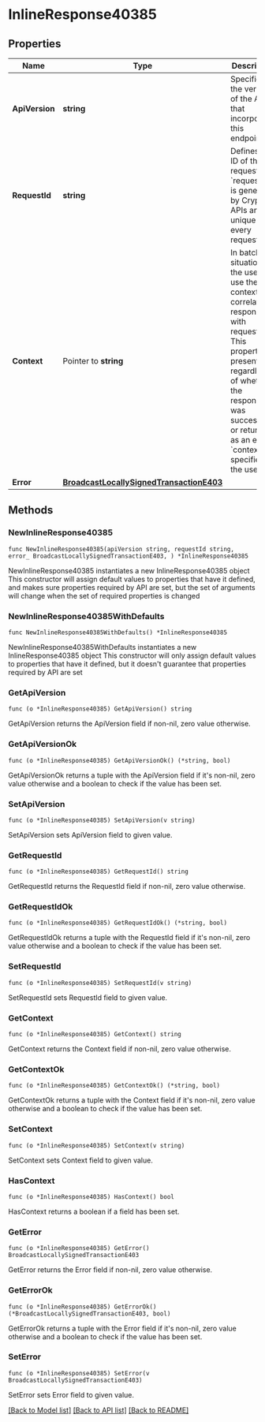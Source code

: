 # InlineResponse40385

## Properties

Name | Type | Description | Notes
------------ | ------------- | ------------- | -------------
**ApiVersion** | **string** | Specifies the version of the API that incorporates this endpoint. | 
**RequestId** | **string** | Defines the ID of the request. The &#x60;requestId&#x60; is generated by Crypto APIs and it&#39;s unique for every request. | 
**Context** | Pointer to **string** | In batch situations the user can use the context to correlate responses with requests. This property is present regardless of whether the response was successful or returned as an error. &#x60;context&#x60; is specified by the user. | [optional] 
**Error** | [**BroadcastLocallySignedTransactionE403**](BroadcastLocallySignedTransactionE403.md) |  | 

## Methods

### NewInlineResponse40385

`func NewInlineResponse40385(apiVersion string, requestId string, error_ BroadcastLocallySignedTransactionE403, ) *InlineResponse40385`

NewInlineResponse40385 instantiates a new InlineResponse40385 object
This constructor will assign default values to properties that have it defined,
and makes sure properties required by API are set, but the set of arguments
will change when the set of required properties is changed

### NewInlineResponse40385WithDefaults

`func NewInlineResponse40385WithDefaults() *InlineResponse40385`

NewInlineResponse40385WithDefaults instantiates a new InlineResponse40385 object
This constructor will only assign default values to properties that have it defined,
but it doesn't guarantee that properties required by API are set

### GetApiVersion

`func (o *InlineResponse40385) GetApiVersion() string`

GetApiVersion returns the ApiVersion field if non-nil, zero value otherwise.

### GetApiVersionOk

`func (o *InlineResponse40385) GetApiVersionOk() (*string, bool)`

GetApiVersionOk returns a tuple with the ApiVersion field if it's non-nil, zero value otherwise
and a boolean to check if the value has been set.

### SetApiVersion

`func (o *InlineResponse40385) SetApiVersion(v string)`

SetApiVersion sets ApiVersion field to given value.


### GetRequestId

`func (o *InlineResponse40385) GetRequestId() string`

GetRequestId returns the RequestId field if non-nil, zero value otherwise.

### GetRequestIdOk

`func (o *InlineResponse40385) GetRequestIdOk() (*string, bool)`

GetRequestIdOk returns a tuple with the RequestId field if it's non-nil, zero value otherwise
and a boolean to check if the value has been set.

### SetRequestId

`func (o *InlineResponse40385) SetRequestId(v string)`

SetRequestId sets RequestId field to given value.


### GetContext

`func (o *InlineResponse40385) GetContext() string`

GetContext returns the Context field if non-nil, zero value otherwise.

### GetContextOk

`func (o *InlineResponse40385) GetContextOk() (*string, bool)`

GetContextOk returns a tuple with the Context field if it's non-nil, zero value otherwise
and a boolean to check if the value has been set.

### SetContext

`func (o *InlineResponse40385) SetContext(v string)`

SetContext sets Context field to given value.

### HasContext

`func (o *InlineResponse40385) HasContext() bool`

HasContext returns a boolean if a field has been set.

### GetError

`func (o *InlineResponse40385) GetError() BroadcastLocallySignedTransactionE403`

GetError returns the Error field if non-nil, zero value otherwise.

### GetErrorOk

`func (o *InlineResponse40385) GetErrorOk() (*BroadcastLocallySignedTransactionE403, bool)`

GetErrorOk returns a tuple with the Error field if it's non-nil, zero value otherwise
and a boolean to check if the value has been set.

### SetError

`func (o *InlineResponse40385) SetError(v BroadcastLocallySignedTransactionE403)`

SetError sets Error field to given value.



[[Back to Model list]](../README.md#documentation-for-models) [[Back to API list]](../README.md#documentation-for-api-endpoints) [[Back to README]](../README.md)


